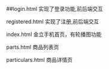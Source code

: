 ##login.html
实现了登录功能,前后端交互

registered.html
实现了注册,前后端交互

index.html
金立手机首页，有轮播图功能

parts.html
商品列表页

particulars.html
商品详情页